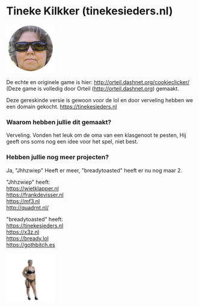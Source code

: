# Tineke Kilkker (tinekesieders.nl)

<img src="img/perfectCookie.png" width="128">

De echte en originele game is hier: http://orteil.dashnet.org/cookieclicker/ <br />
(Deze game is volledig door Orteil (http://orteil.dashnet.org) gemaakt. <br />

Deze gereskinde versie is gewoon voor de lol en door verveling hebben we een domain gekocht.
https://tinekesieders.nl <br />

### Waarom hebben jullie dit gemaakt?

Verveling. Vonden het leuk om de oma van een klasgenoot te pesten, Hij geeft ons soms nog een idee voor het spel, niet best.

### Hebben jullie nog meer projecten?

Ja, "Jhhzwiep" Heeft er meer, "breadytoasted" heeft er nu nog maar 2.

"Jhhzwiep" heeft: <br />
https://wietklapper.nl <br />
https://frankdevisser.nl <br />
https://mf3.nl <br />
http://quadrnt.nl/ <br />

"breadytoasted" heeft: <br />
https://tinekesieders.nl <br />
https://x3z.nl <br />
https://bready.lol <br />
https://gothbitch.es <br />


<img src="img/workerGrandma.png" width="128">

